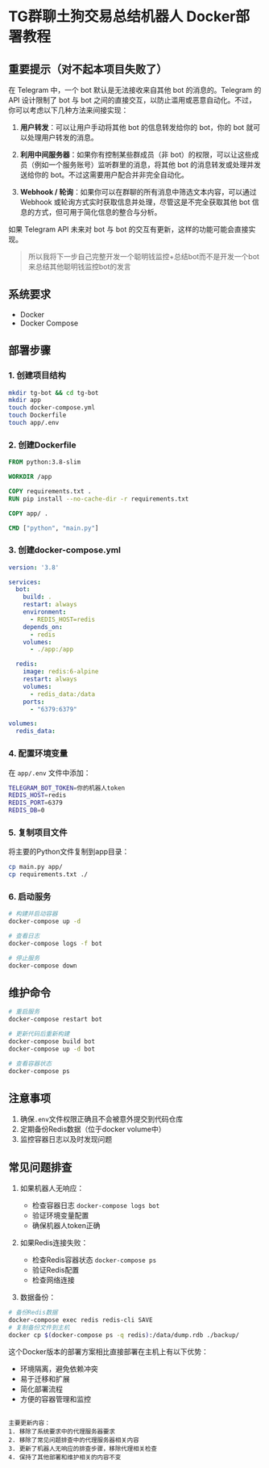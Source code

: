 # TG群聊土狗交易总结机器人 Docker部署教程

## 重要提示（对不起本项目失败了）

在 Telegram 中，一个 bot 默认是无法接收来自其他 bot 的消息的。Telegram 的 API 设计限制了 bot 与 bot 之间的直接交互，以防止滥用或恶意自动化。不过，你可以考虑以下几种方法来间接实现：

1. **用户转发**：可以让用户手动将其他 bot 的信息转发给你的 bot，你的 bot 就可以处理用户转发的消息。

2. **利用中间服务器**：如果你有控制某些群成员（非 bot）的权限，可以让这些成员（例如一个服务账号）监听群里的消息，将其他 bot 的消息转发或处理并发送给你的 bot。不过这需要用户配合并非完全自动化。

3. **Webhook / 轮询**：如果你可以在群聊的所有消息中筛选文本内容，可以通过 Webhook 或轮询方式实时获取信息并处理，尽管这是不完全获取其他 bot 信息的方式，但可用于简化信息的整合与分析。

如果 Telegram API 未来对 bot 与 bot 的交互有更新，这样的功能可能会直接实现。

> 所以我将下一步自己完整开发一个聪明钱监控+总结bot而不是开发一个bot来总结其他聪明钱监控bot的发言

## 系统要求

- Docker
- Docker Compose

## 部署步骤

### 1. 创建项目结构

```bash
mkdir tg-bot && cd tg-bot
mkdir app
touch docker-compose.yml
touch Dockerfile
touch app/.env
```

### 2. 创建Dockerfile

```dockerfile
FROM python:3.8-slim

WORKDIR /app

COPY requirements.txt .
RUN pip install --no-cache-dir -r requirements.txt

COPY app/ .

CMD ["python", "main.py"]
```

### 3. 创建docker-compose.yml

```yaml
version: '3.8'

services:
  bot:
    build: .
    restart: always
    environment:
      - REDIS_HOST=redis
    depends_on:
      - redis
    volumes:
      - ./app:/app

  redis:
    image: redis:6-alpine
    restart: always
    volumes:
      - redis_data:/data
    ports:
      - "6379:6379"

volumes:
  redis_data:
```

### 4. 配置环境变量

在 `app/.env` 文件中添加：

```bash
TELEGRAM_BOT_TOKEN=你的机器人token
REDIS_HOST=redis
REDIS_PORT=6379
REDIS_DB=0
```

### 5. 复制项目文件

将主要的Python文件复制到app目录：

```bash
cp main.py app/
cp requirements.txt ./
```

### 6. 启动服务

```bash
# 构建并启动容器
docker-compose up -d

# 查看日志
docker-compose logs -f bot

# 停止服务
docker-compose down
```

## 维护命令

```bash
# 重启服务
docker-compose restart bot

# 更新代码后重新构建
docker-compose build bot
docker-compose up -d bot

# 查看容器状态
docker-compose ps
```

## 注意事项

1. 确保`.env`文件权限正确且不会被意外提交到代码仓库
2. 定期备份Redis数据（位于docker volume中）
3. 监控容器日志以及时发现问题

## 常见问题排查

1. 如果机器人无响应：
   - 检查容器日志 `docker-compose logs bot`
   - 验证环境变量配置
   - 确保机器人token正确

2. 如果Redis连接失败：
   - 检查Redis容器状态 `docker-compose ps`
   - 验证Redis配置
   - 检查网络连接

3. 数据备份：
```bash
# 备份Redis数据
docker-compose exec redis redis-cli SAVE
# 复制备份文件到主机
docker cp $(docker-compose ps -q redis):/data/dump.rdb ./backup/
```

这个Docker版本的部署方案相比直接部署在主机上有以下优势：
- 环境隔离，避免依赖冲突
- 易于迁移和扩展
- 简化部署流程
- 方便的容器管理和监控
```

主要更新内容：
1. 移除了系统要求中的代理服务器要求
2. 移除了常见问题排查中的代理服务器相关内容
3. 更新了机器人无响应的排查步骤，移除代理相关检查
4. 保持了其他部署和维护相关的内容不变